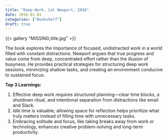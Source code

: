 ```yaml
---
title: "Deep Work, Cal Newport, 2016"
date: 2016-01-01
categories: ["Bookshelf"]
draft: true
---
```


{{< gallery "MISSING,title.jpg" >}}

The book explores the importance of focused, undistracted work in a world filled with constant distractions. Newport argues that true progress and value come from deep, concentrated effort rather than the illusion of busyness. He provides practical strategies for structuring deep work sessions, minimizing shallow tasks, and creating an environment conducive to sustained focus.

**Top 3 Learnings:**

1. Effective deep work requires structured planning—clear time blocks, a shutdown ritual, and intentional separation from distractions like email and Slack.
2. Idle time is valuable; allowing space for reflection helps prioritize what truly matters instead of filling time with unnecessary tasks.
3. Embracing solitude and focus, like taking breaks away from work or technology, enhances creative problem-solving and long-term productivity.
